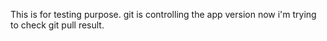 This is for testing purpose.
git is controlling the app version
now i'm trying to check git pull result.
